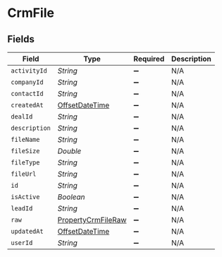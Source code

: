 # CrmFile


## Fields

| Field                                                                                     | Type                                                                                      | Required                                                                                  | Description                                                                               |
| ----------------------------------------------------------------------------------------- | ----------------------------------------------------------------------------------------- | ----------------------------------------------------------------------------------------- | ----------------------------------------------------------------------------------------- |
| `activityId`                                                                              | *String*                                                                                  | :heavy_minus_sign:                                                                        | N/A                                                                                       |
| `companyId`                                                                               | *String*                                                                                  | :heavy_minus_sign:                                                                        | N/A                                                                                       |
| `contactId`                                                                               | *String*                                                                                  | :heavy_minus_sign:                                                                        | N/A                                                                                       |
| `createdAt`                                                                               | [OffsetDateTime](https://docs.oracle.com/javase/8/docs/api/java/time/OffsetDateTime.html) | :heavy_minus_sign:                                                                        | N/A                                                                                       |
| `dealId`                                                                                  | *String*                                                                                  | :heavy_minus_sign:                                                                        | N/A                                                                                       |
| `description`                                                                             | *String*                                                                                  | :heavy_minus_sign:                                                                        | N/A                                                                                       |
| `fileName`                                                                                | *String*                                                                                  | :heavy_minus_sign:                                                                        | N/A                                                                                       |
| `fileSize`                                                                                | *Double*                                                                                  | :heavy_minus_sign:                                                                        | N/A                                                                                       |
| `fileType`                                                                                | *String*                                                                                  | :heavy_minus_sign:                                                                        | N/A                                                                                       |
| `fileUrl`                                                                                 | *String*                                                                                  | :heavy_minus_sign:                                                                        | N/A                                                                                       |
| `id`                                                                                      | *String*                                                                                  | :heavy_minus_sign:                                                                        | N/A                                                                                       |
| `isActive`                                                                                | *Boolean*                                                                                 | :heavy_minus_sign:                                                                        | N/A                                                                                       |
| `leadId`                                                                                  | *String*                                                                                  | :heavy_minus_sign:                                                                        | N/A                                                                                       |
| `raw`                                                                                     | [PropertyCrmFileRaw](../../models/shared/PropertyCrmFileRaw.md)                           | :heavy_minus_sign:                                                                        | N/A                                                                                       |
| `updatedAt`                                                                               | [OffsetDateTime](https://docs.oracle.com/javase/8/docs/api/java/time/OffsetDateTime.html) | :heavy_minus_sign:                                                                        | N/A                                                                                       |
| `userId`                                                                                  | *String*                                                                                  | :heavy_minus_sign:                                                                        | N/A                                                                                       |